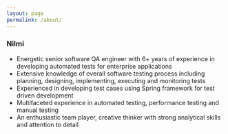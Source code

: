 ```yaml
---
layout: page
permalink: /about/
---
```

### Nilmi

- Energetic senior software QA engineer with 6+ years of experience in developing automated tests for enterprise applications
- Extensive knowledge of overall software testing process including planning, designing, implementing, executing and monitoring tests
- Experienced in developing test cases using Spring framework for test driven development
- Multifaceted experience in automated testing, performance testing and manual testing
- An enthusiastic team player, creative thinker with strong analytical skills and attention to detail
